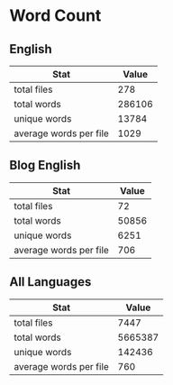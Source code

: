 # Word Count

## English

Stat | Value
---- | -----
total files | 278
total words | 286106
unique words | 13784
average words per file | 1029

## Blog English

Stat | Value
---- | -----
total files | 72
total words | 50856
unique words | 6251
average words per file | 706

## All Languages

Stat | Value
---- | -----
total files | 7447
total words | 5665387
unique words | 142436
average words per file | 760
